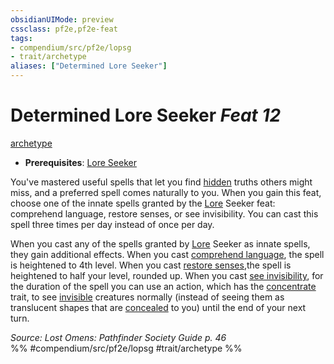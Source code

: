 ```yaml
---
obsidianUIMode: preview
cssclass: pf2e,pf2e-feat
tags:
- compendium/src/pf2e/lopsg
- trait/archetype
aliases: ["Determined Lore Seeker"]
---
```

# Determined Lore Seeker  *Feat 12*  
[archetype](/rules/traits/archetype.md)  

- **Prerequisites**: [Lore Seeker](/compendium/feats/lore-seeker-locg.md)

You've mastered useful spells that let you find [hidden](/rules/conditions.md#Hidden) truths others might miss, and a preferred spell comes naturally to you. When you gain this feat, choose one of the innate spells granted by the [Lore](/compendium/skills.md#Lore) Seeker feat: comprehend language, restore senses, or see invisibility. You can cast this spell three times per day instead of once per day.

When you cast any of the spells granted by [Lore](/compendium/skills.md#Lore) Seeker as innate spells, they gain additional effects. When you cast [comprehend language](/compendium/spells/comprehend-language.md), the spell is heightened to 4th level. When you cast [restore senses](/compendium/spells/restore-senses.md),the spell is heightened to half your level, rounded up. When you cast [see invisibility](/compendium/spells/see-invisibility.md), for the duration of the spell you can use an action, which has the [concentrate](/rules/traits/concentrate.md) trait, to see [invisible](/rules/conditions.md#Invisible) creatures normally (instead of seeing them as translucent shapes that are [concealed](/rules/conditions.md#Concealed) to you) until the end of your next turn.

*Source: Lost Omens: Pathfinder Society Guide p. 46*  
%% #compendium/src/pf2e/lopsg #trait/archetype %%